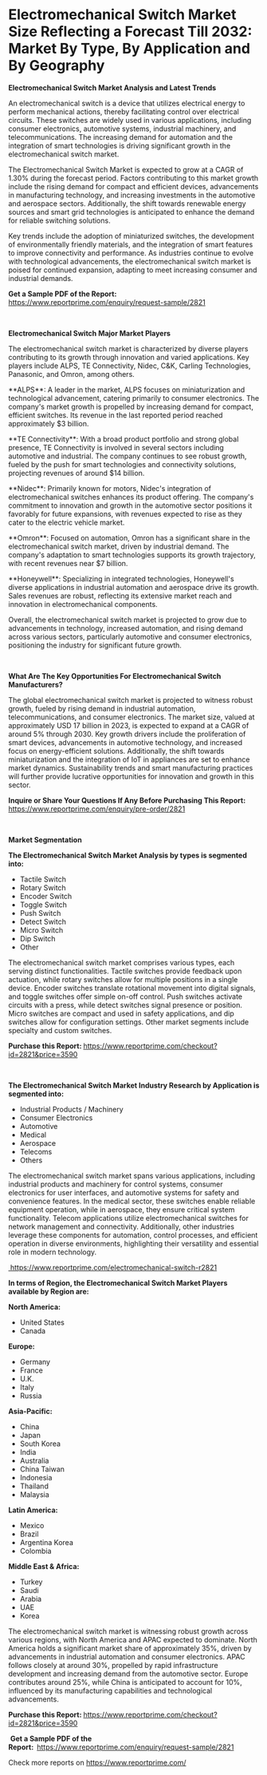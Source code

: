 <p><h1>Electromechanical Switch Market Size Reflecting a Forecast Till 2032: Market By Type, By Application and By Geography</h1></p><p><strong>Electromechanical Switch Market Analysis and Latest Trends</strong></p>
<p><p>An electromechanical switch is a device that utilizes electrical energy to perform mechanical actions, thereby facilitating control over electrical circuits. These switches are widely used in various applications, including consumer electronics, automotive systems, industrial machinery, and telecommunications. The increasing demand for automation and the integration of smart technologies is driving significant growth in the electromechanical switch market.</p><p>The Electromechanical Switch Market is expected to grow at a CAGR of 1.30% during the forecast period. Factors contributing to this market growth include the rising demand for compact and efficient devices, advancements in manufacturing technology, and increasing investments in the automotive and aerospace sectors. Additionally, the shift towards renewable energy sources and smart grid technologies is anticipated to enhance the demand for reliable switching solutions. </p><p>Key trends include the adoption of miniaturized switches, the development of environmentally friendly materials, and the integration of smart features to improve connectivity and performance. As industries continue to evolve with technological advancements, the electromechanical switch market is poised for continued expansion, adapting to meet increasing consumer and industrial demands.</p></p>
<p><strong>Get a Sample PDF of the Report:&nbsp;</strong> <a href="https://www.reportprime.com/enquiry/request-sample/2821?utm_campaign=3504&utm_medium=2&utm_source=Github&utm_content=ia&utm_term=18032025&utm_id=electromechanical-switch">https://www.reportprime.com/enquiry/request-sample/2821</a></p>
<p>&nbsp;</p>
<p><strong>Electromechanical Switch Major Market Players</strong></p>
<p><p>The electromechanical switch market is characterized by diverse players contributing to its growth through innovation and varied applications. Key players include ALPS, TE Connectivity, Nidec, C&K, Carling Technologies, Panasonic, and Omron, among others.</p><p>**ALPS**: A leader in the market, ALPS focuses on miniaturization and technological advancement, catering primarily to consumer electronics. The company's market growth is propelled by increasing demand for compact, efficient switches. Its revenue in the last reported period reached approximately $3 billion.</p><p>**TE Connectivity**: With a broad product portfolio and strong global presence, TE Connectivity is involved in several sectors including automotive and industrial. The company continues to see robust growth, fueled by the push for smart technologies and connectivity solutions, projecting revenues of around $14 billion.</p><p>**Nidec**: Primarily known for motors, Nidec's integration of electromechanical switches enhances its product offering. The company's commitment to innovation and growth in the automotive sector positions it favorably for future expansions, with revenues expected to rise as they cater to the electric vehicle market.</p><p>**Omron**: Focused on automation, Omron has a significant share in the electromechanical switch market, driven by industrial demand. The company's adaptation to smart technologies supports its growth trajectory, with recent revenues near $7 billion.</p><p>**Honeywell**: Specializing in integrated technologies, Honeywell's diverse applications in industrial automation and aerospace drive its growth. Sales revenues are robust, reflecting its extensive market reach and innovation in electromechanical components.</p><p>Overall, the electromechanical switch market is projected to grow due to advancements in technology, increased automation, and rising demand across various sectors, particularly automotive and consumer electronics, positioning the industry for significant future growth.</p></p>
<p>&nbsp;</p>
<p><strong>What Are The Key Opportunities For Electromechanical Switch Manufacturers?</strong></p>
<p><p>The global electromechanical switch market is projected to witness robust growth, fueled by rising demand in industrial automation, telecommunications, and consumer electronics. The market size, valued at approximately USD 17 billion in 2023, is expected to expand at a CAGR of around 5% through 2030. Key growth drivers include the proliferation of smart devices, advancements in automotive technology, and increased focus on energy-efficient solutions. Additionally, the shift towards miniaturization and the integration of IoT in appliances are set to enhance market dynamics. Sustainability trends and smart manufacturing practices will further provide lucrative opportunities for innovation and growth in this sector.</p></p>
<p><strong>Inquire or Share Your Questions If Any Before Purchasing This Report:</strong> <a href="https://www.reportprime.com/enquiry/pre-order/2821?utm_campaign=3504&utm_medium=2&utm_source=Github&utm_content=ia&utm_term=18032025&utm_id=electromechanical-switch">https://www.reportprime.com/enquiry/pre-order/2821</a></p>
<p>&nbsp;</p>
<p><strong>Market Segmentation</strong></p>
<p><strong>The Electromechanical Switch Market Analysis by types is segmented into:</strong></p>
<p><ul><li>Tactile Switch</li><li>Rotary Switch</li><li>Encoder Switch</li><li>Toggle Switch</li><li>Push Switch</li><li>Detect Switch</li><li>Micro Switch</li><li>Dip Switch</li><li>Other</li></ul></p>
<p><p>The electromechanical switch market comprises various types, each serving distinct functionalities. Tactile switches provide feedback upon actuation, while rotary switches allow for multiple positions in a single device. Encoder switches translate rotational movement into digital signals, and toggle switches offer simple on-off control. Push switches activate circuits with a press, while detect switches signal presence or position. Micro switches are compact and used in safety applications, and dip switches allow for configuration settings. Other market segments include specialty and custom switches.</p></p>
<p><strong>Purchase this Report:&nbsp;</strong><a href="https://www.reportprime.com/checkout?id=2821&price=3590&utm_campaign=3504&utm_medium=2&utm_source=Github&utm_content=ia&utm_term=18032025&utm_id=electromechanical-switch">https://www.reportprime.com/checkout?id=2821&price=3590</a></p>
<p>&nbsp;</p>
<p><strong>The Electromechanical Switch Market Industry Research by Application is segmented into:</strong></p>
<p><ul><li>Industrial Products / Machinery</li><li>Consumer Electronics</li><li>Automotive</li><li>Medical</li><li>Aerospace</li><li>Telecoms</li><li>Others</li></ul></p>
<p><p>The electromechanical switch market spans various applications, including industrial products and machinery for control systems, consumer electronics for user interfaces, and automotive systems for safety and convenience features. In the medical sector, these switches enable reliable equipment operation, while in aerospace, they ensure critical system functionality. Telecom applications utilize electromechanical switches for network management and connectivity. Additionally, other industries leverage these components for automation, control processes, and efficient operation in diverse environments, highlighting their versatility and essential role in modern technology.</p></p>
<p><a href="https://www.reportprime.com/electromechanical-switch-r2821?utm_campaign=3504&utm_medium=2&utm_source=Github&utm_content=ia&utm_term=18032025&utm_id=electromechanical-switch">&nbsp;https://www.reportprime.com/electromechanical-switch-r2821</a></p>
<p><strong>In terms of Region, the Electromechanical Switch Market Players available by Region are:</strong></p>
<p>
    <p> <strong> North America: </strong>
        <ul>
            <li>United States</li>
            <li>Canada</li>
        </ul>
        </p> 
    <p> <strong> Europe: </strong>
        <ul>
            <li>Germany</li>
            <li>France</li>
            <li>U.K.</li>
            <li>Italy</li>
            <li>Russia</li>
        </ul>
        </p> 
    <p> <strong> Asia-Pacific: </strong>
        <ul>
            <li>China</li>
            <li>Japan</li>
            <li>South Korea</li>
            <li>India</li>
            <li>Australia</li>
            <li>China Taiwan</li>
            <li>Indonesia</li>
            <li>Thailand</li>
            <li>Malaysia</li>
        </ul>
        </p> 
    <p> <strong> Latin America: </strong>
        <ul>
            <li>Mexico</li>
            <li>Brazil</li>
            <li>Argentina Korea</li>
            <li>Colombia</li>
        </ul>
        </p> 
    <p> <strong> Middle East & Africa: </strong>
        <ul>
            <li>Turkey</li>
            <li>Saudi</li>
            <li>Arabia</li>
            <li>UAE</li>
            <li>Korea</li>
        </ul>
    </p>
    </p>
<p><p>The electromechanical switch market is witnessing robust growth across various regions, with North America and APAC expected to dominate. North America holds a significant market share of approximately 35%, driven by advancements in industrial automation and consumer electronics. APAC follows closely at around 30%, propelled by rapid infrastructure development and increasing demand from the automotive sector. Europe contributes around 25%, while China is anticipated to account for 10%, influenced by its manufacturing capabilities and technological advancements.</p></p>
<p><strong>Purchase this Report: </strong><a href="https://www.reportprime.com/checkout?id=2821&price=3590&utm_campaign=3504&utm_medium=2&utm_source=Github&utm_content=ia&utm_term=18032025&utm_id=electromechanical-switch">https://www.reportprime.com/checkout?id=2821&price=3590</a></p>
<p>&nbsp;<strong>Get a Sample PDF of the Report:&nbsp;&nbsp;</strong><a href="https://www.reportprime.com/enquiry/request-sample/2821?utm_campaign=3504&utm_medium=2&utm_source=Github&utm_content=ia&utm_term=18032025&utm_id=electromechanical-switch">https://www.reportprime.com/enquiry/request-sample/2821</a></p>
<p><strong></strong></p>
<p>Check more reports on <a href="https://www.reportprime.com/?utm_campaign=3504&utm_medium=2&utm_source=Github&utm_content=ia&utm_term=18032025&utm_id=electromechanical-switch">https://www.reportprime.com/</a></p>